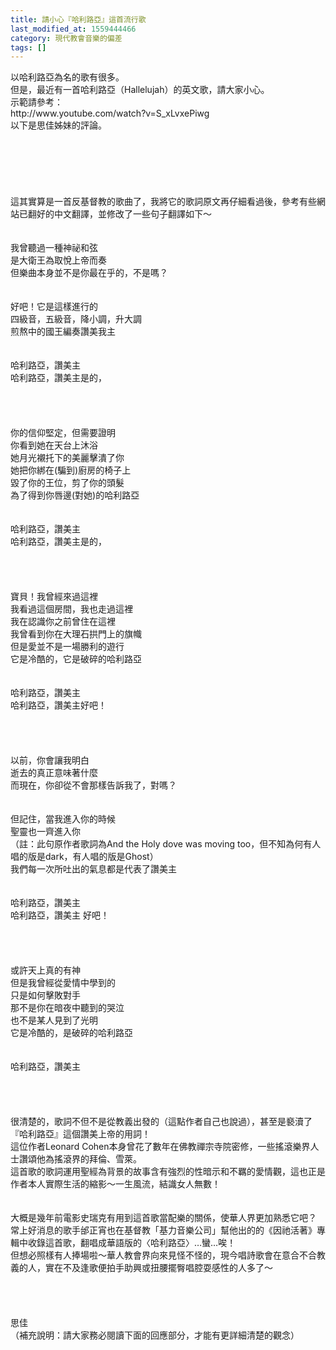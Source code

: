 ```yaml
---
title: 請小心『哈利路亞』這首流行歌
last_modified_at: 1559444466
category: 現代教會音樂的偏差
tags: []
---
```


<p>以哈利路亞為名的歌有很多。<br>
但是，最近有一首哈利路亞（Hallelujah）的英文歌，請大家小心。<br>
示範請參考：<br>
http://www.youtube.com/watch?v=S_xLvxePiwg<br>
<!--more-->以下是思佳姊妹的評論。<br>
<br>
<br>
<br>
<br>
<br>
<br>
這其實算是一首反基督教的歌曲了，我將它的歌詞原文再仔細看過後，參考有些網站已翻好的中文翻譯，並修改了一些句子翻譯如下～<br>
<br>
<br>
我曾聽過一種神祕和弦<br>
是大衛王為取悅上帝而奏<br>
但樂曲本身並不是你最在乎的，不是嗎？<br>
<br>
<br>
好吧！它是這樣進行的<br>
四級音，五級音，降小調，升大調<br>
煎熬中的國王編奏讚美我主<br>
<br>
<br>
哈利路亞，讚美主<br>
哈利路亞，讚美主是的，<br>
<br>
<br>
<br>
<br>
你的信仰堅定，但需要證明<br>
你看到她在天台上沐浴<br>
她月光襯托下的美麗擊潰了你<br>
她把你綁在(騙到)廚房的椅子上<br>
毀了你的王位，剪了你的頭髮<br>
為了得到你唇邊(對她)的哈利路亞<br>
<br>
<br>
哈利路亞，讚美主<br>
哈利路亞，讚美主是的，<br>
<br>
<br>
<br>
<br>
寶貝！我曾經來過這裡<br>
我看過這個房間，我也走過這裡<br>
我在認識你之前曾住在這裡<br>
我曾看到你在大理石拱門上的旗幟<br>
但是愛並不是一場勝利的遊行<br>
它是冷酷的，它是破碎的哈利路亞<br>
<br>
<br>
哈利路亞，讚美主<br>
哈利路亞，讚美主好吧！<br>
<br>
<br>
<br>
<br>
以前，你會讓我明白<br>
逝去的真正意味著什麼<br>
而現在，你卻從不會那樣告訴我了，對嗎？<br>
<br>
<br>
但記住，當我進入你的時候<br>
聖靈也一齊進入你<br>
（註：此句原作者歌詞為And the Holy dove was moving too，但不知為何有人唱的版是dark，有人唱的版是Ghost）<br>
我們每一次所吐出的氣息都是代表了讚美主<br>
<br>
<br>
哈利路亞，讚美主<br>
哈利路亞，讚美主 好吧！<br>
<br>
<br>
<br>
<br>
或許天上真的有神<br>
但是我曾經從愛情中學到的<br>
只是如何擊敗對手<br>
那不是你在暗夜中聽到的哭泣<br>
也不是某人見到了光明<br>
它是冷酷的，是破碎的哈利路亞<br>
<br>
<br>
哈利路亞，讚美主<br>
<br>
<br>
<br>
<br>
很清楚的，歌詞不但不是從教義出發的（這點作者自己也說過），甚至是褻瀆了『哈利路亞』這個讚美上帝的用詞！<br>
這位作者Leonard Cohen本身曾花了數年在佛教禪宗寺院密修，一些搖滾樂界人士讚頌他為搖滾界的拜倫、雪萊。<br>
這首歌的歌詞運用聖經為背景的故事含有強烈的性暗示和不羈的愛情觀，這也正是作者本人實際生活的縮影～一生風流，結識女人無數！<br>
<br>
<br>
大概是幾年前電影史瑞克有用到這首歌當配樂的關係，使華人界更加熟悉它吧？<br>
常上好消息的歌手邰正宵也在基督教「基力音樂公司」幫他出的的《因祂活著》專輯中收錄這首歌，翻唱成華語版的〈哈利路亞〉…蠻…唉！<br>
但想必照樣有人捧場啦～華人教會界向來見怪不怪的，現今唱詩歌會在意合不合教義的人，實在不及逢歌便拍手助興或扭腰擺臀唱腔耍感性的人多了～<br>
<br>
<br>
<br>
<br>
思佳<br>
（補充說明：請大家務必閱讀下面的回應部分，才能有更詳細清楚的觀念）</p>

